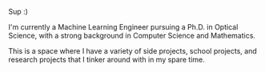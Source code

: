 Sup :)

I'm currently a Machine Learning Engineer pursuing a Ph.D. in Optical Science, with a strong background in Computer Science and Mathematics. 

This is a space where I have a variety of side projects, school projects, and research projects that I tinker around with in my spare time.




